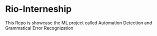# Rio-Interneship
This Repo is showcase the ML project called Automation Detection and Grammatical Error  Recognization
